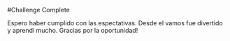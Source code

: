 
#Challenge Complete

Espero haber cumplido con las espectativas. Desde el vamos fue divertido y aprendí mucho. Gracias por la oportunidad!
